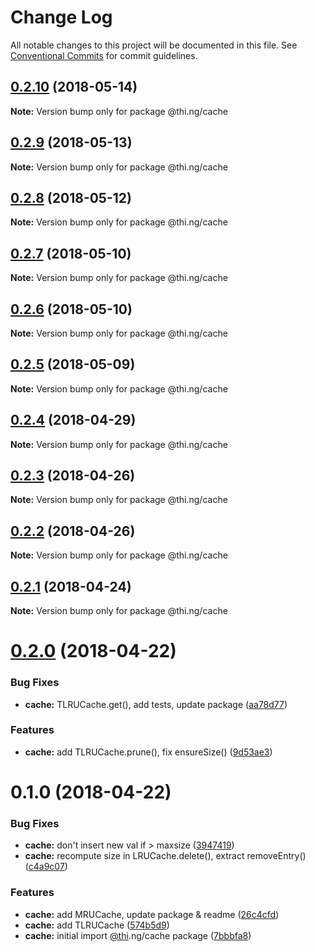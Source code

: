 # Change Log

All notable changes to this project will be documented in this file.
See [Conventional Commits](https://conventionalcommits.org) for commit guidelines.

<a name="0.2.10"></a>
## [0.2.10](https://github.com/thi-ng/umbrella/compare/@thi.ng/cache@0.2.9...@thi.ng/cache@0.2.10) (2018-05-14)




**Note:** Version bump only for package @thi.ng/cache

<a name="0.2.9"></a>
## [0.2.9](https://github.com/thi-ng/umbrella/compare/@thi.ng/cache@0.2.8...@thi.ng/cache@0.2.9) (2018-05-13)




**Note:** Version bump only for package @thi.ng/cache

<a name="0.2.8"></a>
## [0.2.8](https://github.com/thi-ng/umbrella/compare/@thi.ng/cache@0.2.7...@thi.ng/cache@0.2.8) (2018-05-12)




**Note:** Version bump only for package @thi.ng/cache

<a name="0.2.7"></a>
## [0.2.7](https://github.com/thi-ng/umbrella/compare/@thi.ng/cache@0.2.6...@thi.ng/cache@0.2.7) (2018-05-10)




**Note:** Version bump only for package @thi.ng/cache

<a name="0.2.6"></a>
## [0.2.6](https://github.com/thi-ng/umbrella/compare/@thi.ng/cache@0.2.5...@thi.ng/cache@0.2.6) (2018-05-10)




**Note:** Version bump only for package @thi.ng/cache

<a name="0.2.5"></a>
## [0.2.5](https://github.com/thi-ng/umbrella/compare/@thi.ng/cache@0.2.4...@thi.ng/cache@0.2.5) (2018-05-09)




**Note:** Version bump only for package @thi.ng/cache

<a name="0.2.4"></a>
## [0.2.4](https://github.com/thi-ng/umbrella/compare/@thi.ng/cache@0.2.3...@thi.ng/cache@0.2.4) (2018-04-29)




**Note:** Version bump only for package @thi.ng/cache

<a name="0.2.3"></a>
## [0.2.3](https://github.com/thi-ng/umbrella/compare/@thi.ng/cache@0.2.2...@thi.ng/cache@0.2.3) (2018-04-26)




**Note:** Version bump only for package @thi.ng/cache

<a name="0.2.2"></a>
## [0.2.2](https://github.com/thi-ng/umbrella/compare/@thi.ng/cache@0.2.1...@thi.ng/cache@0.2.2) (2018-04-26)




**Note:** Version bump only for package @thi.ng/cache

<a name="0.2.1"></a>
## [0.2.1](https://github.com/thi-ng/umbrella/compare/@thi.ng/cache@0.2.0...@thi.ng/cache@0.2.1) (2018-04-24)




**Note:** Version bump only for package @thi.ng/cache

<a name="0.2.0"></a>
# [0.2.0](https://github.com/thi-ng/umbrella/compare/@thi.ng/cache@0.1.0...@thi.ng/cache@0.2.0) (2018-04-22)


### Bug Fixes

* **cache:** TLRUCache.get(), add tests, update package ([aa78d77](https://github.com/thi-ng/umbrella/commit/aa78d77))


### Features

* **cache:** add TLRUCache.prune(), fix ensureSize() ([9d53ae3](https://github.com/thi-ng/umbrella/commit/9d53ae3))




<a name="0.1.0"></a>
# 0.1.0 (2018-04-22)


### Bug Fixes

* **cache:** don't insert new val if > maxsize ([3947419](https://github.com/thi-ng/umbrella/commit/3947419))
* **cache:** recompute size in LRUCache.delete(), extract removeEntry() ([c4a9c07](https://github.com/thi-ng/umbrella/commit/c4a9c07))


### Features

* **cache:** add MRUCache, update package & readme ([26c4cfd](https://github.com/thi-ng/umbrella/commit/26c4cfd))
* **cache:** add TLRUCache ([574b5d9](https://github.com/thi-ng/umbrella/commit/574b5d9))
* **cache:** initial import [@thi](https://github.com/thi).ng/cache package ([7bbbfa8](https://github.com/thi-ng/umbrella/commit/7bbbfa8))
